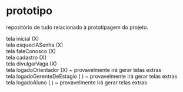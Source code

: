 # prototipo
repositório de tudo relacionado à prototipagem do projeto.

tela inicial (X)           
tela esqueciASenha (X)      
tela faleConosco (X)         
tela cadastro (X)      
tela divulgarVaga (X)             
tela logadoOrientador (X) ~ provavelmente irá gerar telas extras       
tela logadoGerenteDeEstagio ( ) ~ provavelmente irá gerar telas extras       
tela logadoAluno ( ) ~ provavelmente irá gerar telas extras       

